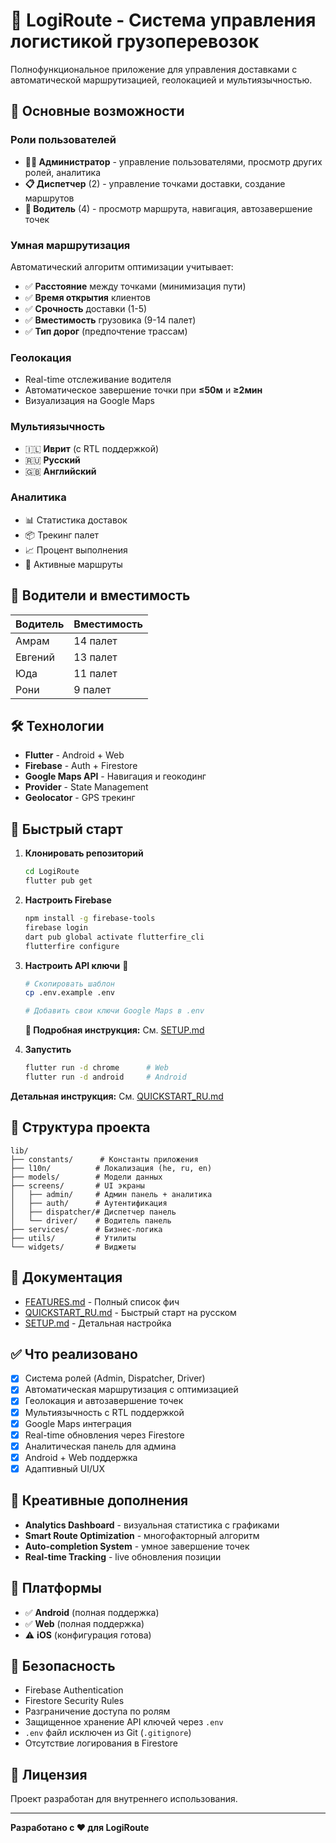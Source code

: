 # 🚛 LogiRoute - Система управления логистикой грузоперевозок

Полнофункциональное приложение для управления доставками с автоматической маршрутизацией, геолокацией и мультиязычностью.

## 🎯 Основные возможности

### Роли пользователей
- **👨‍💼 Администратор** - управление пользователями, просмотр других ролей, аналитика
- **📋 Диспетчер** (2) - управление точками доставки, создание маршрутов
- **🚚 Водитель** (4) - просмотр маршрута, навигация, автозавершение точек

### Умная маршрутизация
Автоматический алгоритм оптимизации учитывает:
- ✅ **Расстояние** между точками (минимизация пути)
- ✅ **Время открытия** клиентов
- ✅ **Срочность** доставки (1-5)
- ✅ **Вместимость** грузовика (9-14 палет)
- ✅ **Тип дорог** (предпочтение трассам)

### Геолокация
- Real-time отслеживание водителя
- Автоматическое завершение точки при **≤50м** и **≥2мин**
- Визуализация на Google Maps

### Мультиязычность
- 🇮🇱 **Иврит** (с RTL поддержкой)
- 🇷🇺 **Русский**
- 🇬🇧 **Английский**

### Аналитика
- 📊 Статистика доставок
- 📦 Трекинг палет
- 📈 Процент выполнения
- 🚛 Активные маршруты

## 👥 Водители и вместимость

| Водитель | Вместимость |
|----------|-------------|
| Амрам    | 14 палет    |
| Евгений  | 13 палет    |
| Юда      | 11 палет    |
| Рони     | 9 палет     |

## 🛠 Технологии

- **Flutter** - Android + Web
- **Firebase** - Auth + Firestore
- **Google Maps API** - Навигация и геокодинг
- **Provider** - State Management
- **Geolocator** - GPS трекинг

## 🚀 Быстрый старт

1. **Клонировать репозиторий**
   ```bash
   cd LogiRoute
   flutter pub get
   ```

2. **Настроить Firebase**
   ```bash
   npm install -g firebase-tools
   firebase login
   dart pub global activate flutterfire_cli
   flutterfire configure
   ```

3. **Настроить API ключи** 🔐
   ```bash
   # Скопировать шаблон
   cp .env.example .env
   
   # Добавить свои ключи Google Maps в .env
   ```
   **📖 Подробная инструкция:** См. [SETUP.md](SETUP.md)

4. **Запустить**
   ```bash
   flutter run -d chrome      # Web
   flutter run -d android     # Android
   ```

**Детальная инструкция:** См. [QUICKSTART_RU.md](QUICKSTART_RU.md)

## 📂 Структура проекта

```
lib/
├── constants/      # Константы приложения
├── l10n/          # Локализация (he, ru, en)
├── models/        # Модели данных
├── screens/       # UI экраны
│   ├── admin/     # Админ панель + аналитика
│   ├── auth/      # Аутентификация
│   ├── dispatcher/# Диспетчер панель
│   └── driver/    # Водитель панель
├── services/      # Бизнес-логика
├── utils/         # Утилиты
└── widgets/       # Виджеты
```

## 📖 Документация

- [FEATURES.md](FEATURES.md) - Полный список фич
- [QUICKSTART_RU.md](QUICKSTART_RU.md) - Быстрый старт на русском
- [SETUP.md](SETUP.md) - Детальная настройка

## ✅ Что реализовано

- [x] Система ролей (Admin, Dispatcher, Driver)
- [x] Автоматическая маршрутизация с оптимизацией
- [x] Геолокация и автозавершение точек
- [x] Мультиязычность с RTL поддержкой
- [x] Google Maps интеграция
- [x] Real-time обновления через Firestore
- [x] Аналитическая панель для админа
- [x] Android + Web поддержка
- [x] Адаптивный UI/UX

## 🎨 Креативные дополнения

- **Analytics Dashboard** - визуальная статистика с графиками
- **Smart Route Optimization** - многофакторный алгоритм
- **Auto-completion System** - умное завершение точек
- **Real-time Tracking** - live обновления позиции

## 📱 Платформы

- ✅ **Android** (полная поддержка)
- ✅ **Web** (полная поддержка)
- ⚠️ **iOS** (конфигурация готова)

## 🔐 Безопасность

- Firebase Authentication
- Firestore Security Rules
- Разграничение доступа по ролям
- Защищенное хранение API ключей через `.env`
- `.env` файл исключен из Git (`.gitignore`)
- Отсутствие логирования в Firestore

## 📝 Лицензия

Проект разработан для внутреннего использования.

---

**Разработано с ❤️ для LogiRoute**

